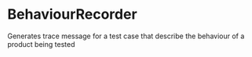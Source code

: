 # BehaviourRecorder
Generates trace message for a test case that describe the behaviour of a product being tested 
